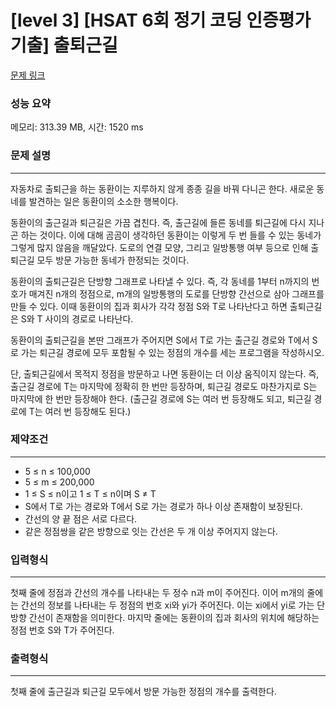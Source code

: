 # [level 3] [HSAT 6회 정기 코딩 인증평가 기출] 출퇴근길

[문제 링크](https://softeer.ai/practice/info.do?idx=1&eid=1529&sw_prbl_sbms_sn=180005)

### 성능 요약
메모리: 313.39 MB, 시간: 1520 ms

### 문제 설명

-----

자동차로 출퇴근을 하는 동환이는 지루하지 않게 종종 길을 바꿔 다니곤 한다. 새로운 동네를 발견하는 일은 동환이의 소소한 행복이다.

동환이의 출근길과 퇴근길은 가끔 겹친다. 즉, 출근길에 들른 동네를 퇴근길에 다시 지나곤 하는 것이다. 이에 대해 곰곰이 생각하던 동환이는 이렇게 두 번 들를 수 있는 동네가 그렇게 많지 않음을 깨달았다. 도로의 연결 모양, 그리고 일방통행 여부 등으로 인해 출퇴근길 모두 방문 가능한 동네가 한정되는 것이다.

동환이의 출퇴근길은 단방향 그래프로 나타낼 수 있다. 즉, 각 동네를 1부터 n까지의 번호가 매겨진 n개의 정점으로, m개의 일방통행의 도로를 단방향 간선으로 삼아 그래프를 만들 수 있다. 이때 동환이의 집과 회사가 각각 정점 S와 T로 나타난다고 하면 출퇴근길은 S와 T 사이의 경로로 나타난다.

동환이의 출퇴근길을 본딴 그래프가 주어지면 S에서 T로 가는 출근길 경로와 T에서 S로 가는 퇴근길 경로에 모두 포함될 수 있는 정점의 개수를 세는 프로그램을 작성하시오.

단, 출퇴근길에서 목적지 정점을 방문하고 나면 동환이는 더 이상 움직이지 않는다. 즉, 출근길 경로에 T는 마지막에 정확히 한 번만 등장하며, 퇴근길 경로도 마찬가지로 S는 마지막에 한 번만 등장해야 한다. (출근길 경로에 S는 여러 번 등장해도 되고, 퇴근길 경로에 T는 여러 번 등장해도 된다.)

### 제약조건

-----

* 5 ≤ n ≤ 100,000
* 5 ≤ m ≤ 200,000
* 1 ≤ S ≤ n이고 1 ≤ T ≤ n이며 S ≠ T
* S에서 T로 가는 경로와 T에서 S로 가는 경로가 하나 이상 존재함이 보장된다.
* 간선의 양 끝 점은 서로 다르다.
* 같은 정점쌍을 같은 방향으로 잇는 간선은 두 개 이상 주어지지 않는다.

### 입력형식
-----
첫째 줄에 정점과 간선의 개수를 나타내는 두 정수 n과 m이 주어진다. 이어 m개의 줄에는 간선의 정보를 나타내는 두 정점의 번호 xi와 yi가 주어진다. 이는 xi에서 yi로 가는 단방향 간선이 존재함을 의미한다. 마지막 줄에는 동환이의 집과 회사의 위치에 해당하는 정점 번호 S와 T가 주어진다.

### 출력형식
-----
첫째 줄에 출근길과 퇴근길 모두에서 방문 가능한 정점의 개수를 출력한다.